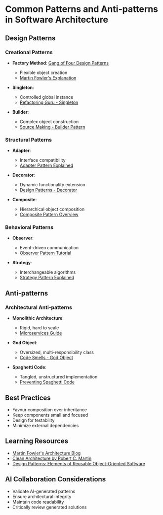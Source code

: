 # Common Patterns and Anti-patterns in Software Architecture

## Design Patterns
### Creational Patterns
- **Factory Method**: [Gang of Four Design Patterns](https://www.amazon.com/Design-Patterns-Elements-Reusable-Object-Oriented/dp/0201633610)
  - Flexible object creation
  - [Martin Fowler's Explanation](https://martinfowler.com/articles/creationalPatterns.html)

- **Singleton**: 
  - Controlled global instance
  - [Refactoring Guru - Singleton](https://refactoring.guru/design-patterns/singleton)

- **Builder**: 
  - Complex object construction
  - [Source Making - Builder Pattern](https://sourcemaking.com/design_patterns/builder)

### Structural Patterns
- **Adapter**: 
  - Interface compatibility
  - [Adapter Pattern Explained](https://www.baeldung.com/java-adapter-pattern)

- **Decorator**: 
  - Dynamic functionality extension
  - [Design Patterns - Decorator](https://www.tutorialspoint.com/design_pattern/decorator_pattern.htm)

- **Composite**: 
  - Hierarchical object composition
  - [Composite Pattern Overview](https://www.geeksforgeeks.org/composite-design-pattern/)

### Behavioral Patterns
- **Observer**: 
  - Event-driven communication
  - [Observer Pattern Tutorial](https://www.journaldev.com/1739/observer-design-pattern-in-java)

- **Strategy**: 
  - Interchangeable algorithms
  - [Strategy Pattern Explained](https://www.baeldung.com/java-strategy-pattern)

## Anti-patterns
### Architectural Anti-patterns
- **Monolithic Architecture**: 
  - Rigid, hard to scale
  - [Microservices Guide](https://microservices.io/post/microservices/2022/02/08/thats-not-microservices.html)

- **God Object**: 
  - Oversized, multi-responsibility class
  - [Code Smells - God Object](https://sourcemaking.com/refactoring/smells/large-class)

- **Spaghetti Code**: 
  - Tangled, unstructured implementation
  - [Preventing Spaghetti Code](https://www.toptal.com/software/predicting-spaghetti-code)

## Best Practices
- Favour composition over inheritance
- Keep components small and focused
- Design for testability
- Minimize external dependencies

## Learning Resources
- [Martin Fowler's Architecture Blog](https://martinfowler.com/architecture/)
- [Clean Architecture by Robert C. Martin](https://www.amazon.com/Clean-Architecture-Craftsmans-Software-Structure/dp/0134494164)
- [Design Patterns: Elements of Reusable Object-Oriented Software](https://www.amazon.com/Design-Patterns-Elements-Reusable-Object-Oriented/dp/0201633610)

## AI Collaboration Considerations
- Validate AI-generated patterns
- Ensure architectural integrity
- Maintain code readability
- Critically review generated solutions